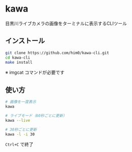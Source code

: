# kawa

目黒川ライブカメラの画像をターミナルに表示するCLIツール

## インストール

```bash
git clone https://github.com/him0/kawa-cli.git
cd kawa-cli
make install
```

※ imgcat コマンドが必要です

## 使い方

```bash
# 画像を一度表示
kawa

# ライブモード（60秒ごとに更新）
kawa --live

# 30秒ごとに更新
kawa -l -i 30
```

`Ctrl+C` で終了